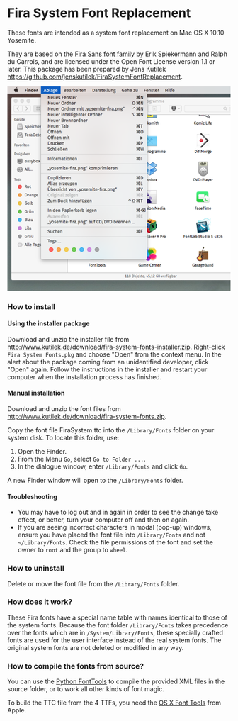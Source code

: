 Fira System Font Replacement
============================

These fonts are intended as a system font replacement on Mac OS X 10.10 Yosemite.

They are based on the [Fira Sans font family](http://www.carrois.com/fira-3-1/) by Erik Spiekermann and Ralph du Carrois, and are licensed under the Open Font License version 1.1 or later. This package has been prepared by Jens Kutilek <https://github.com/jenskutilek/FiraSystemFontReplacement>.

![](yosemite-fira.png)

### How to install

#### Using the installer package

Download and unzip the installer file from <http://www.kutilek.de/download/fira-system-fonts-installer.zip>. Right-click `Fira System Fonts.pkg` and choose "Open" from the context menu. In the alert about the package coming from an unidentified developer, click "Open" again. Follow the instructions in the installer and restart your computer when the installation process has finished.

#### Manual installation

Download and unzip the font files from <http://www.kutilek.de/download/fira-system-fonts.zip>.

Copy the font file FiraSystem.ttc into the `/Library/Fonts` folder on your system disk. To locate this folder, use:

1. Open the Finder.
2. From the Menu `Go`, select `Go to Folder ...`.
3. In the dialogue window, enter `/Library/Fonts` and click `Go`.

A new Finder window will open to the `/Library/Fonts` folder.

#### Troubleshooting

- You may have to log out and in again in order to see the change take effect, or better, turn your computer off and then on again.
- If you are seeing incorrect characters in modal (pop-up) windows, ensure you have placed the font file into `/Library/Fonts` and not `~/Library/Fonts`. Check the file permissions of the font and set the owner to `root` and the group to `wheel`.

### How to uninstall

Delete or move the font file from the `/Library/Fonts` folder.


### How does it work?

These Fira fonts have a special name table with names identical to those of the system fonts. Because the font folder `/Library/Fonts` takes precedence over the fonts which are in `/System/Library/Fonts`, these specially crafted fonts are used for the user interface instead of the real system fonts. The original system fonts are not deleted or modified in any way.

### How to compile the fonts from source?

You can use the [Python FontTools](https://github.com/behdad/fonttools) to compile the provided XML files in the source folder, or to work all other kinds of font magic.

To build the TTC file from the 4 TTFs, you need the [OS X Font Tools](https://developer.apple.com/downloads/index.action?q=fonts) from Apple.
